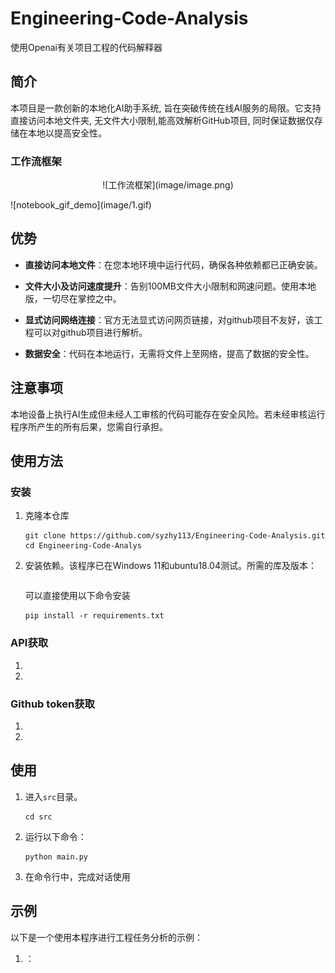 # Engineering-Code-Analysis
使用Openai有关项目工程的代码解释器

## 简介

本项目是一款创新的本地化AI助手系统,
旨在突破传统在线AI服务的局限。它支持直接访问本地文件夹,
无文件大小限制,能高效解析GitHub项目,
同时保证数据仅存储在本地以提高安全性。

### 工作流框架
<p align="center">
   ![工作流框架](image/image.png)
</p>
![notebook_gif_demo](image/1.gif)

## 优势

- **直接访问本地文件**：在您本地环境中运行代码，确保各种依赖都已正确安装。

- **文件大小及访问速度提升**：告别100MB文件大小限制和网速问题。使用本地版，一切尽在掌控之中。

- **显式访问网络连接**：官方无法显式访问网页链接，对github项目不友好，该工程可以对github项目进行解析。
-  **数据安全**：代码在本地运行，无需将文件上至网络，提高了数据的安全性。

## 注意事项
本地设备上执行AI生成但未经人工审核的代码可能存在安全风险。若未经审核运行程序所产生的所有后果，您需自行承担。

## 使用方法

### 安装

1. 克隆本仓库
   ```shell
   git clone https://github.com/syzhy113/Engineering-Code-Analysis.git
   cd Engineering-Code-Analys
   ```

2. 安装依赖。该程序已在Windows 11和ubuntu18.04测试。所需的库及版本：
   ```text 

   ```
   可以直接使用以下命令安装
   ```shell
   pip install -r requirements.txt
   ```

### API获取
1. 

2. 
### Github token获取
1. 

2. 

## 使用

1. 进入`src`目录。
   ```shell
   cd src
   ```

2. 运行以下命令：
   ```shell
   python main.py
   ```

3. 在命令行中，完成对话使用



## 示例

以下是一个使用本程序进行工程任务分析的示例：

1. ：
   ![]()


